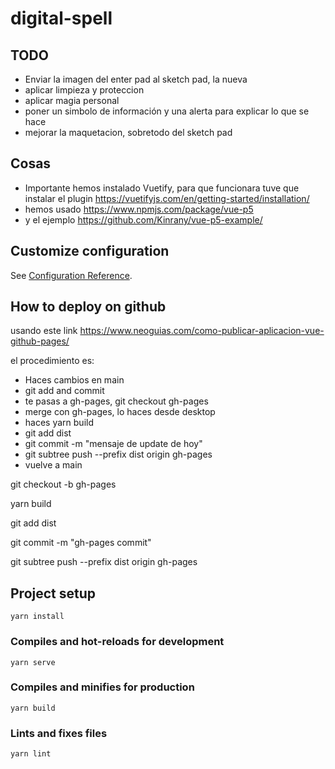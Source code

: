 # digital-spell

## TODO

- Enviar la imagen del enter pad al sketch pad, la nueva
- aplicar limpieza y proteccion
- aplicar magia personal
- poner un simbolo de información y una alerta para explicar lo que se hace
- mejorar la maquetacion, sobretodo del sketch pad

## Cosas

- Importante hemos instalado Vuetify, para que funcionara tuve que instalar el plugin https://vuetifyjs.com/en/getting-started/installation/
- hemos usado https://www.npmjs.com/package/vue-p5
- y el ejemplo https://github.com/Kinrany/vue-p5-example/

## Customize configuration
See [Configuration Reference](https://cli.vuejs.org/config/).

## How to deploy on github

usando este link https://www.neoguias.com/como-publicar-aplicacion-vue-github-pages/

el procedimiento es:
- Haces cambios en main
- git add and commit
- te pasas a gh-pages, git checkout gh-pages
- merge con gh-pages, lo haces desde desktop
- haces yarn build
- git add dist
- git commit -m "mensaje de update de hoy"
- git subtree push --prefix dist origin gh-pages
- vuelve a main

git checkout -b gh-pages

yarn build

git add dist

git commit -m "gh-pages commit"

git subtree push --prefix dist origin gh-pages

## Project setup
```
yarn install
```

### Compiles and hot-reloads for development
```
yarn serve
```

### Compiles and minifies for production
```
yarn build
```

### Lints and fixes files
```
yarn lint
```

